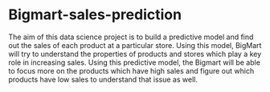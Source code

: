 # Bigmart-sales-prediction
The aim of this data science project is to build a predictive model and find out the sales of each product at a particular store. Using this model, BigMart will try to 
understand the properties of products and stores which play a key role in increasing sales. Using this predictive model, the Bigmart will be able to focus more on the 
products which have high sales and figure out which products have low sales to understand that issue as well.

